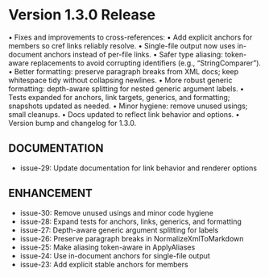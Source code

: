 # Version 1.3.0 Release

• Fixes and improvements to cross-references:
  • Add explicit anchors for members so cref links reliably resolve.
  • Single-file output now uses in-document anchors instead of per-file links.
• Safer type aliasing: token-aware replacements to avoid corrupting identifiers (e.g., “StringComparer”).
• Better formatting: preserve paragraph breaks from XML docs; keep whitespace tidy without collapsing newlines.
• More robust generic formatting: depth-aware splitting for nested generic argument labels.
• Tests expanded for anchors, link targets, generics, and formatting; snapshots updated as needed.
• Minor hygiene: remove unused usings; small cleanups.
• Docs updated to reflect link behavior and options.
• Version bump and changelog for 1.3.0.

## DOCUMENTATION

* issue-29: Update documentation for link behavior and renderer options

## ENHANCEMENT

* issue-30: Remove unused usings and minor code hygiene
* issue-28: Expand tests for anchors, links, generics, and formatting
* issue-27: Depth-aware generic argument splitting for labels
* issue-26: Preserve paragraph breaks in NormalizeXmlToMarkdown
* issue-25: Make aliasing token-aware in ApplyAliases
* issue-24: Use in-document anchors for single-file output
* issue-23: Add explicit stable anchors for members
